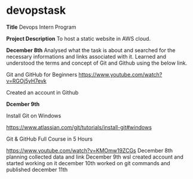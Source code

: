 # devopstask

**Title**
Devops Intern Program

**Project Description**
To host a static website in AWS cloud.


**December 8th**
Analysed what the task is about and searched for the necessary informations and links associated with it.
Learned and understood the terms and concept of Git and Github using the below link.

Git and GitHub for Beginners
https://www.youtube.com/watch?v=RGOj5yH7evk

Created an account in Github

**Dcember 9th**

Install Git on Windows

https://www.atlassian.com/git/tutorials/install-git#windows


Git & GitHub Full Course in 5 Hours

https://www.youtube.com/watch?v=KMOmw19ZCGs
December 8th
planning collected data and link
December 9th 
wsl created account and started working on it
december 10th
worked on git commands and published
december 11th
